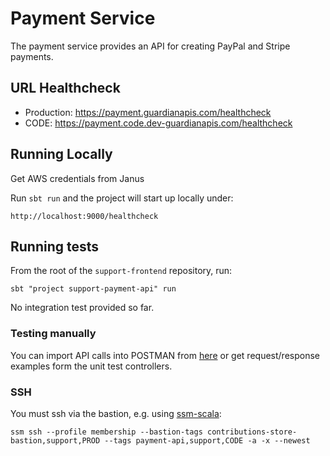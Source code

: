 # Payment Service

The payment service provides an API for creating PayPal and Stripe payments.

## URL Healthcheck

* Production: https://payment.guardianapis.com/healthcheck
* CODE: https://payment.code.dev-guardianapis.com/healthcheck

## Running Locally

Get AWS credentials from Janus

Run `sbt run` and the project will start up locally under:

`http://localhost:9000/healthcheck`

## Running tests

From the root of the `support-frontend` repository, run:

```
sbt "project support-payment-api" run
```

No integration test provided so far.

### Testing manually

You can import API calls into POSTMAN from [here](postman) or get request/response examples form the unit test controllers.

### SSH
You must ssh via the bastion, e.g. using [ssm-scala](https://github.com/guardian/ssm-scala):

`ssm ssh --profile membership --bastion-tags contributions-store-bastion,support,PROD --tags payment-api,support,CODE -a -x --newest`
